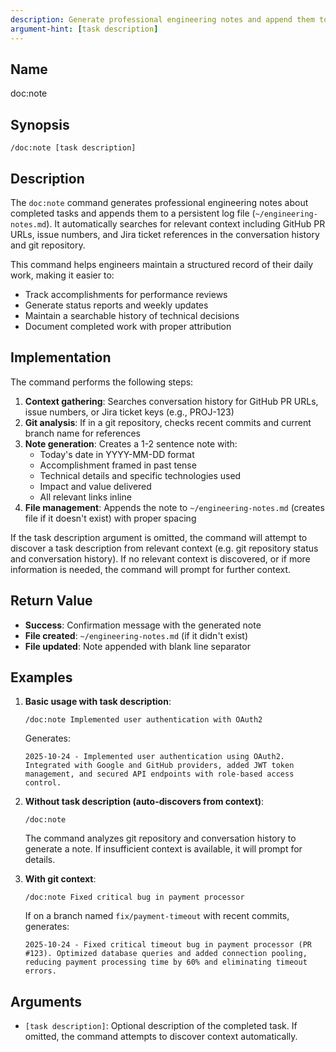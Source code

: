 ```yaml
---
description: Generate professional engineering notes and append them to a log file
argument-hint: [task description]
---
```


## Name
doc:note

## Synopsis
```
/doc:note [task description]
```

## Description
The `doc:note` command generates professional engineering notes about completed tasks and appends them to a persistent log file (`~/engineering-notes.md`). It automatically searches for relevant context including GitHub PR URLs, issue numbers, and Jira ticket references in the conversation history and git repository.

This command helps engineers maintain a structured record of their daily work, making it easier to:
- Track accomplishments for performance reviews
- Generate status reports and weekly updates
- Maintain a searchable history of technical decisions
- Document completed work with proper attribution

## Implementation
The command performs the following steps:
1. **Context gathering**: Searches conversation history for GitHub PR URLs, issue numbers, or Jira ticket keys (e.g., PROJ-123)
2. **Git analysis**: If in a git repository, checks recent commits and current branch name for references
3. **Note generation**: Creates a 1-2 sentence note with:
   - Today's date in YYYY-MM-DD format
   - Accomplishment framed in past tense
   - Technical details and specific technologies used
   - Impact and value delivered
   - All relevant links inline
4. **File management**: Appends the note to `~/engineering-notes.md` (creates file if it doesn't exist) with proper spacing

If the task description argument is omitted, the command will attempt to discover a task description from relevant context (e.g. git repository status and conversation history). If no relevant context is discovered, or if more information is needed, the command will prompt for further context.

## Return Value
- **Success**: Confirmation message with the generated note
- **File created**: `~/engineering-notes.md` (if it didn't exist)
- **File updated**: Note appended with blank line separator

## Examples

1. **Basic usage with task description**:
   ```
   /doc:note Implemented user authentication with OAuth2
   ```
   Generates:
   ```
   2025-10-24 - Implemented user authentication using OAuth2. Integrated with Google and GitHub providers, added JWT token management, and secured API endpoints with role-based access control.

   ```

2. **Without task description (auto-discovers from context)**:
   ```
   /doc:note
   ```
   The command analyzes git repository and conversation history to generate a note. If insufficient context is available, it will prompt for details.

3. **With git context**:
   ```
   /doc:note Fixed critical bug in payment processor
   ```
   If on a branch named `fix/payment-timeout` with recent commits, generates:
   ```
   2025-10-24 - Fixed critical timeout bug in payment processor (PR #123). Optimized database queries and added connection pooling, reducing payment processing time by 60% and eliminating timeout errors.

   ```

## Arguments
- `[task description]`: Optional description of the completed task. If omitted, the command attempts to discover context automatically.
